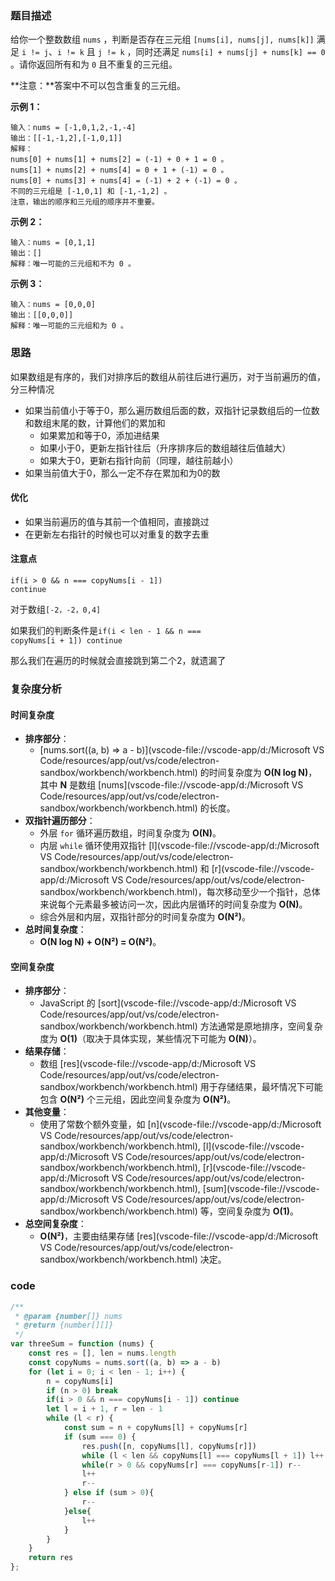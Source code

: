 ### 题目描述

给你一个整数数组 `nums` ，判断是否存在三元组 `[nums[i], nums[j], nums[k]]` 满足 `i != j`、`i != k` 且 `j != k` ，同时还满足 `nums[i] + nums[j] + nums[k] == 0` 。请你返回所有和为 `0` 且不重复的三元组。

**注意：**答案中不可以包含重复的三元组。

**示例 1：**

```
输入：nums = [-1,0,1,2,-1,-4]
输出：[[-1,-1,2],[-1,0,1]]
解释：
nums[0] + nums[1] + nums[2] = (-1) + 0 + 1 = 0 。
nums[1] + nums[2] + nums[4] = 0 + 1 + (-1) = 0 。
nums[0] + nums[3] + nums[4] = (-1) + 2 + (-1) = 0 。
不同的三元组是 [-1,0,1] 和 [-1,-1,2] 。
注意，输出的顺序和三元组的顺序并不重要。
```

**示例 2：**

```
输入：nums = [0,1,1]
输出：[]
解释：唯一可能的三元组和不为 0 。
```

**示例 3：**

```
输入：nums = [0,0,0]
输出：[[0,0,0]]
解释：唯一可能的三元组和为 0 。
```

### 思路

如果数组是有序的，我们对排序后的数组从前往后进行遍历，对于当前遍历的值，分三种情况

- 如果当前值小于等于0，那么遍历数组后面的数，双指针记录数组后的一位数和数组末尾的数，计算他们的累加和
  - 如果累加和等于0，添加进结果
  - 如果小于0，更新左指针往后（升序排序后的数组越往后值越大）
  - 如果大于0，更新右指针向前（同理，越往前越小）
- 如果当前值大于0，那么一定不存在累加和为0的数

#### 优化

- 如果当前遍历的值与其前一个值相同，直接跳过
- 在更新左右指针的时候也可以对重复的数字去重

#### 注意点

<code>if(i > 0 && n === copyNums[i - 1]) continue</code>

对于数组`[-2，-2，0,4]`

如果我们的判断条件是<code>if(i < len - 1 && n === copyNums[i + 1]) continue</code>

那么我们在遍历的时候就会直接跳到第二个2，就遗漏了

### 复杂度分析

#### 时间复杂度

- **排序部分**：
  - [nums.sort((a, b) => a - b)](vscode-file://vscode-app/d:/Microsoft VS Code/resources/app/out/vs/code/electron-sandbox/workbench/workbench.html) 的时间复杂度为 **O(N log N)**，其中 **N** 是数组 [nums](vscode-file://vscode-app/d:/Microsoft VS Code/resources/app/out/vs/code/electron-sandbox/workbench/workbench.html) 的长度。
- **双指针遍历部分**：
  - 外层 `for` 循环遍历数组，时间复杂度为 **O(N)**。
  - 内层 `while` 循环使用双指针 [l](vscode-file://vscode-app/d:/Microsoft VS Code/resources/app/out/vs/code/electron-sandbox/workbench/workbench.html) 和 [r](vscode-file://vscode-app/d:/Microsoft VS Code/resources/app/out/vs/code/electron-sandbox/workbench/workbench.html)，每次移动至少一个指针，总体来说每个元素最多被访问一次，因此内层循环的时间复杂度为 **O(N)**。
  - 综合外层和内层，双指针部分的时间复杂度为 **O(N²)**。
- **总时间复杂度**：
  - **O(N log N) + O(N²) = O(N²)**。

#### 空间复杂度

- **排序部分**：
  - JavaScript 的 [sort](vscode-file://vscode-app/d:/Microsoft VS Code/resources/app/out/vs/code/electron-sandbox/workbench/workbench.html) 方法通常是原地排序，空间复杂度为 **O(1)**（取决于具体实现，某些情况下可能为 **O(N)**）。
- **结果存储**：
  - 数组 [res](vscode-file://vscode-app/d:/Microsoft VS Code/resources/app/out/vs/code/electron-sandbox/workbench/workbench.html) 用于存储结果，最坏情况下可能包含 **O(N²)** 个三元组，因此空间复杂度为 **O(N²)**。
- **其他变量**：
  - 使用了常数个额外变量，如 [n](vscode-file://vscode-app/d:/Microsoft VS Code/resources/app/out/vs/code/electron-sandbox/workbench/workbench.html), [l](vscode-file://vscode-app/d:/Microsoft VS Code/resources/app/out/vs/code/electron-sandbox/workbench/workbench.html), [r](vscode-file://vscode-app/d:/Microsoft VS Code/resources/app/out/vs/code/electron-sandbox/workbench/workbench.html), [sum](vscode-file://vscode-app/d:/Microsoft VS Code/resources/app/out/vs/code/electron-sandbox/workbench/workbench.html) 等，空间复杂度为 **O(1)**。
- **总空间复杂度**：
  - **O(N²)**，主要由结果存储 [res](vscode-file://vscode-app/d:/Microsoft VS Code/resources/app/out/vs/code/electron-sandbox/workbench/workbench.html) 决定。

### code

```javascript
/**
 * @param {number[]} nums
 * @return {number[][]}
 */
var threeSum = function (nums) {
    const res = [], len = nums.length
    const copyNums = nums.sort((a, b) => a - b)
    for (let i = 0; i < len - 1; i++) {
        n = copyNums[i]
        if (n > 0) break
        if(i > 0 && n === copyNums[i - 1]) continue
        let l = i + 1, r = len - 1
        while (l < r) {
            const sum = n + copyNums[l] + copyNums[r]
            if (sum === 0) {
                res.push([n, copyNums[l], copyNums[r]])
                while (l < len && copyNums[l] === copyNums[l + 1]) l++
                while(r > 0 && copyNums[r] === copyNums[r-1]) r--
                l++
                r--
            } else if (sum > 0){
                r--
            }else{
                l++
            }
        }
    }
    return res
};
```





